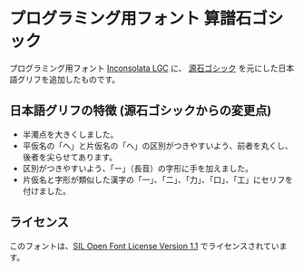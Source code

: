 プログラミング用フォント 算譜石ゴシック
=======================================

プログラミング用フォント [Inconsolata LGC](https://github.com/MihailJP/Inconsolata-LGC) に、
[源石ゴシック](https://github.com/ButTaiwan/genseki-font) を元にした日本語グリフを追加したものです。

日本語グリフの特徴 (源石ゴシックからの変更点)
---------------------------------------------
- 半濁点を大きくしました。
- 平仮名の「へ」と片仮名の「ヘ」の区別がつきやすいよう、前者を丸くし、後者を尖らせてあります。
- 区別がつきやすいよう、「ー」（長音）の字形に手を加えました。
- 片仮名と字形が類似した漢字の「一」、「二」、「力」、「口」、「工」にセリフを付けました。

ライセンス
----------
このフォントは、[SIL Open Font License Version 1.1](LICENSE) でライセンスされています。
